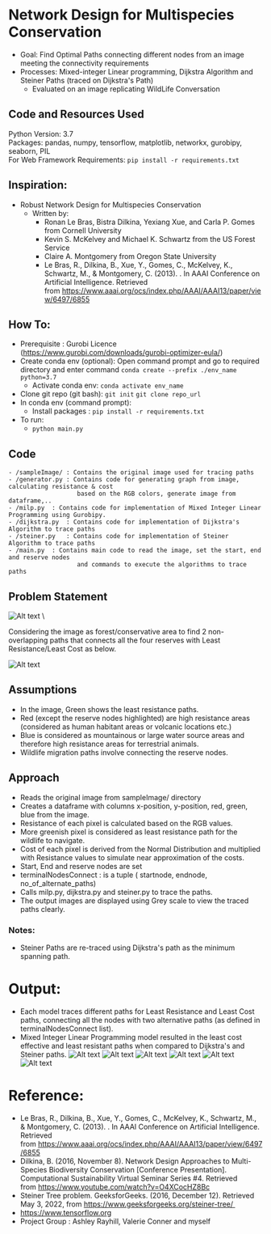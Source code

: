 # Network Design for Multispecies Conservation
- Goal: Find Optimal Paths connecting different nodes from an image meeting the connectivity requirements
- Processes: Mixed-integer Linear programming, Dijkstra Algorithm and Steiner Paths (traced on Dijkstra's Path)
	- Evaluated on an image replicating WildLife Conversation

## Code and Resources Used
Python Version: 3.7\
Packages: pandas, numpy, tensorflow, matplotlib, networkx, gurobipy, seaborn, PIL\
For Web Framework Requirements: ```pip install -r requirements.txt```

## Inspiration:
- Robust Network Design for Multispecies Conservation
	- Written by:
		-	Ronan Le Bras, Bistra Dilkina, Yexiang Xue, and Carla P. Gomes from Cornell University
		-	Kevin S. McKelvey and Michael K. Schwartz from the US Forest Service
		-	Claire A. Montgomery from Oregon State University
		- 	Le Bras, R., Dilkina, B., Xue, Y., Gomes, C., McKelvey, K., Schwartz, M., & Montgomery, C. (2013). . In AAAI Conference on Artificial Intelligence. Retrieved from https://www.aaai.org/ocs/index.php/AAAI/AAAI13/paper/view/6497/6855

## How To:
- Prerequisite : Gurobi Licence (https://www.gurobi.com/downloads/gurobi-optimizer-eula/)
- Create conda env (optional): Open command prompt and go to required directory and enter command ```conda create --prefix ./env_name python=3.7```
  - Activate conda env: ```conda activate env_name```
- Clone git repo (git bash): ```git init``` ```git clone repo_url```
- In conda env (command prompt):
  - Install packages : ```pip install -r requirements.txt```
- To run:
  - ```python main.py```

## Code
	- /sampleImage/ : Contains the original image used for tracing paths
	- /generator.py : Contains code for generating graph from image, calculating resistance & cost 
	                   based on the RGB colors, generate image from dataframe,..
	- /milp.py	: Contains code for implementation of Mixed Integer Linear Programming using Gurobipy.
	- /dijkstra.py	: Contains code for implementation of Dijkstra's Algorithm to trace paths
	- /steiner.py	: Contains code for implementation of Steiner Algorithm to trace paths
	- /main.py	: Contains main code to read the image, set the start, end and reserve nodes 
	             	   and commands to execute the algorithms to trace paths

## Problem Statement 
![Alt text](/sampleImage/dense_heat_map.png?raw=true "Original Image") \

Considering the image as forest/conservative area to find 2 non-overlapping paths that connects all the four reserves with Least Resistance/Least Cost as below.

![Alt text](/outputImages/Original_Image_indicating_Paths.png?raw=true " ")

## Assumptions	
- In the image, Green shows the least resistance paths.
- Red (except the reserve nodes highlighted) are high resistance areas (considered as human habitant areas or volcanic locations etc.)
- Blue is considered as mountainous or large water source areas and therefore high  resistance areas for terrestrial animals.
- Wildlife migration paths involve connecting the reserve nodes.

## Approach
- Reads the original image from sampleImage/ directory
- Creates a dataframe with columns x-position, y-position, red, green, blue from the image. 
- Resistance of each pixel is calculated based on the RGB values. 
- More greenish pixel is considered as least resistance path for the wildlife to navigate.
- Cost of each pixel is derived from the Normal Distribution and multiplied with Resistance values to simulate near approximation of the costs.
- Start, End and reserve nodes are set
- terminalNodesConnect : is a tuple ( startnode, endnode, no_of_alternate_paths)
- Calls milp.py, dijkstra.py and steiner.py to trace the paths.
- The output images are displayed using Grey scale to view the traced paths clearly.
	
### Notes:
- Steiner Paths are re-traced using Dijkstra's path as the minimum spanning path.

# Output:
- Each model traces different paths for Least Resistance and Least Cost paths, connecting all the nodes with two alternative paths (as defined in terminalNodesConnect list).
- Mixed Integer Linear Programming model resulted in the least cost effective and least resistant paths when compared to Dijkstra's and Steiner paths.
![Alt text](/outputImages/Gurobi_LeastResistancePath.png?raw=true "Gurobi_LeastResistancePath")
![Alt text](/outputImages/Gurobi_LeastCostPath.png?raw=true "Gurobi_LeastCostPath")
![Alt text](/outputImages/Dijkstra_LeastResistancePath.png?raw=true "Dijkstra_LeastResistancePath")
![Alt text](/outputImages/Dijkstra_LeastCostPath.png?raw=true "Dijkstra_LeastCostPath")
![Alt text](/outputImages/Steiner_LeastResistancePath.png?raw=true "Steiner_LeastResistancePath")
![Alt text](/outputImages/Steiner_LeastCostPath.png?raw=true "Steiner_LeastCostPath")
	
# Reference: 
- Le Bras, R., Dilkina, B., Xue, Y., Gomes, C., McKelvey, K., Schwartz, M., & Montgomery, C. (2013). . In AAAI Conference on Artificial Intelligence. Retrieved from https://www.aaai.org/ocs/index.php/AAAI/AAAI13/paper/view/6497/6855
- Dilkina, B. (2016, November 8). Network Design Approaches to Multi-Species Biodiversity Conservation [Conference Presentation]. Computational Sustainability Virtual Seminar Series #4. Retrieved from https://www.youtube.com/watch?v=O4XCocHZ8Bc
- Steiner Tree problem. GeeksforGeeks. (2016, December 12). Retrieved May 3, 2022, from https://www.geeksforgeeks.org/steiner-tree/ 
- https://www.tensorflow.org
- Project Group : Ashley Rayhill, Valerie Conner and myself
